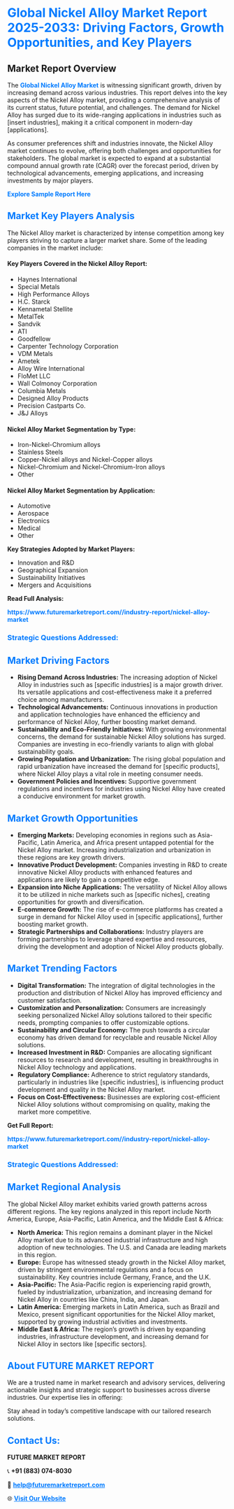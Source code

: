 <h1 style="color: #007BFF;">Global Nickel Alloy Market Report 2025-2033: Driving Factors, Growth Opportunities, and Key Players</h1>

<section id="overview">
<h2>Market Report Overview</h2>
<p>The <a href="https://www.futuremarketreport.com//industry-report/nickel-alloy-market" style="color: #007BFF; text-decoration: none;"><strong>Global Nickel Alloy Market</strong></a> is witnessing significant growth, driven by increasing demand across various industries. This report delves into the key aspects of the Nickel Alloy market, providing a comprehensive analysis of its current status, future potential, and challenges. The demand for Nickel Alloy has surged due to its wide-ranging applications in industries such as [insert industries], making it a critical component in modern-day [applications].</p>
<p>As consumer preferences shift and industries innovate, the Nickel Alloy market continues to evolve, offering both challenges and opportunities for stakeholders. The global market is expected to expand at a substantial compound annual growth rate (CAGR) over the forecast period, driven by technological advancements, emerging applications, and increasing investments by major players.</p>
</section>

<section id="overview">
<p><a href="https://www.futuremarketreport.com//request-sample/reportId=46427" style="color: #007BFF; text-decoration: none;"><strong>Explore Sample Report Here</strong></a></p>
</section>

<section id="key-players">
<h2 style="color: #007BFF;">Market Key Players Analysis</h2>
<p>The Nickel Alloy market is characterized by intense competition among key players striving to capture a larger market share. Some of the leading companies in the market include:</p>
<h4>Key Players Covered in the Nickel Alloy Report:</h4>
<ul><li>Haynes International</li><li>Special Metals</li><li>High Performance Alloys</li><li>H.C. Starck</li><li>Kennametal Stellite</li><li>MetalTek</li><li>Sandvik</li><li>ATI</li><li>Goodfellow</li><li>Carpenter Technology Corporation</li><li>VDM Metals</li><li>Ametek</li><li>Alloy Wire International</li><li>FloMet LLC</li><li>Wall Colmonoy Corporation</li><li>Columbia Metals</li><li>Designed Alloy Products</li><li>Precision Castparts Co.</li><li>J&amp;J Alloys</li></ul>
<h4>Nickel Alloy Market Segmentation by Type:</h4>
<ul><li>Iron-Nickel-Chromium alloys</li><li>Stainless Steels</li><li>Copper-Nickel alloys and Nickel-Copper alloys</li><li>Nickel-Chromium and Nickel-Chromium-Iron alloys</li><li>Other</li></ul>

<h4>Nickel Alloy Market Segmentation by Application:</h4>
<ul><li>Automotive</li><li>Aerospace</li><li>Electronics</li><li>Medical</li><li>Other</li></ul>
<p><strong>Key Strategies Adopted by Market Players:</strong></p>
<ul>
<li>Innovation and R&D</li>
<li>Geographical Expansion</li>
<li>Sustainability Initiatives</li>
<li>Mergers and Acquisitions</li>
</ul>
</section>

<section>
<p><strong>Read Full Analysis: </strong></p><a href="https://www.futuremarketreport.com//industry-report/nickel-alloy-market" style="color: #007BFF; text-decoration: none;"><strong>https://www.futuremarketreport.com//industry-report/nickel-alloy-market</strong></a>
<h3 style="color: #007BFF;">Strategic Questions Addressed:</h3>
</section>

<section id="driving-factors">
<h2 style="color: #007BFF;">Market Driving Factors</h2>
<ul>
<li><strong>Rising Demand Across Industries:</strong> The increasing adoption of Nickel Alloy in industries such as [specific industries] is a major growth driver. Its versatile applications and cost-effectiveness make it a preferred choice among manufacturers.</li>
<li><strong>Technological Advancements:</strong> Continuous innovations in production and application technologies have enhanced the efficiency and performance of Nickel Alloy, further boosting market demand.</li>
<li><strong>Sustainability and Eco-Friendly Initiatives:</strong> With growing environmental concerns, the demand for sustainable Nickel Alloy solutions has surged. Companies are investing in eco-friendly variants to align with global sustainability goals.</li>
<li><strong>Growing Population and Urbanization:</strong> The rising global population and rapid urbanization have increased the demand for [specific products], where Nickel Alloy plays a vital role in meeting consumer needs.</li>
<li><strong>Government Policies and Incentives:</strong> Supportive government regulations and incentives for industries using Nickel Alloy have created a conducive environment for market growth.</li>
</ul>
</section>

<section id="growth-opportunities">
<h2 style="color: #007BFF;">Market Growth Opportunities</h2>
<ul>
<li><strong>Emerging Markets:</strong> Developing economies in regions such as Asia-Pacific, Latin America, and Africa present untapped potential for the Nickel Alloy market. Increasing industrialization and urbanization in these regions are key growth drivers.</li>
<li><strong>Innovative Product Development:</strong> Companies investing in R&D to create innovative Nickel Alloy products with enhanced features and applications are likely to gain a competitive edge.</li>
<li><strong>Expansion into Niche Applications:</strong> The versatility of Nickel Alloy allows it to be utilized in niche markets such as [specific niches], creating opportunities for growth and diversification.</li>
<li><strong>E-commerce Growth:</strong> The rise of e-commerce platforms has created a surge in demand for Nickel Alloy used in [specific applications], further boosting market growth.</li>
<li><strong>Strategic Partnerships and Collaborations:</strong> Industry players are forming partnerships to leverage shared expertise and resources, driving the development and adoption of Nickel Alloy products globally.</li>
</ul>
</section>

<section id="trending-factors">
<h2 style="color: #007BFF;">Market Trending Factors</h2>
<ul>
<li><strong>Digital Transformation:</strong> The integration of digital technologies in the production and distribution of Nickel Alloy has improved efficiency and customer satisfaction.</li>
<li><strong>Customization and Personalization:</strong> Consumers are increasingly seeking personalized Nickel Alloy solutions tailored to their specific needs, prompting companies to offer customizable options.</li>
<li><strong>Sustainability and Circular Economy:</strong> The push towards a circular economy has driven demand for recyclable and reusable Nickel Alloy solutions.</li>
<li><strong>Increased Investment in R&D:</strong> Companies are allocating significant resources to research and development, resulting in breakthroughs in Nickel Alloy technology and applications.</li>
<li><strong>Regulatory Compliance:</strong> Adherence to strict regulatory standards, particularly in industries like [specific industries], is influencing product development and quality in the Nickel Alloy market.</li>
<li><strong>Focus on Cost-Effectiveness:</strong> Businesses are exploring cost-efficient Nickel Alloy solutions without compromising on quality, making the market more competitive.</li>
</ul>
</section>

<section>
<p><strong>Get Full Report: </strong></p><a href="https://www.futuremarketreport.com//industry-report/nickel-alloy-market" style="color: #007BFF; text-decoration: none;"><strong>https://www.futuremarketreport.com//industry-report/nickel-alloy-market</strong></a>
<h3 style="color: #007BFF;">Strategic Questions Addressed:</h3>
</section>


<section id="regional-analysis">
<h2 style="color: #007BFF;">Market Regional Analysis</h2>
<p>The global Nickel Alloy market exhibits varied growth patterns across different regions. The key regions analyzed in this report include North America, Europe, Asia-Pacific, Latin America, and the Middle East & Africa:</p>
<ul>
<li><strong>North America:</strong> This region remains a dominant player in the Nickel Alloy market due to its advanced industrial infrastructure and high adoption of new technologies. The U.S. and Canada are leading markets in this region.</li>
<li><strong>Europe:</strong> Europe has witnessed steady growth in the Nickel Alloy market, driven by stringent environmental regulations and a focus on sustainability. Key countries include Germany, France, and the U.K.</li>
<li><strong>Asia-Pacific:</strong> The Asia-Pacific region is experiencing rapid growth, fueled by industrialization, urbanization, and increasing demand for Nickel Alloy in countries like China, India, and Japan.</li>
<li><strong>Latin America:</strong> Emerging markets in Latin America, such as Brazil and Mexico, present significant opportunities for the Nickel Alloy market, supported by growing industrial activities and investments.</li>
<li><strong>Middle East & Africa:</strong> The region’s growth is driven by expanding industries, infrastructure development, and increasing demand for Nickel Alloy in sectors like [specific sectors].</li>
</ul>
</section>

<footer>
<h2 style="color: #007BFF;">About FUTURE MARKET REPORT</h2>
<p>We are a trusted name in market research and advisory services, delivering actionable insights and strategic support to businesses across diverse industries. Our expertise lies in offering:</p>

<p>Stay ahead in today’s competitive landscape with our tailored research solutions.</p>

<h2 style="color: #007BFF;">Contact Us:</h2>
<p><strong>FUTURE MARKET REPORT</strong></p>
<p>📞 <strong>+91 (883) 074-8030</strong></p>
<p>📧 <strong><a href="mailto:help@futuremarketreport.com" style="color: #007BFF;">help@futuremarketreport.com</a></strong></p>
<p>🌐 <strong><a href="https://www.futuremarketreport.com/" style="color: #007BFF;">Visit Our Website</a></strong></p>
</footer>